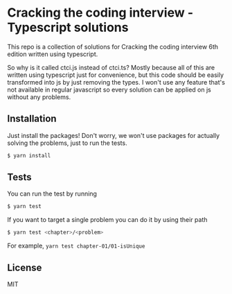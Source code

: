 # Cracking the coding interview - Typescript solutions

This repo is a collection of solutions for Cracking the coding interview 6th edition written using typescript.

So why is it called ctci.js instead of ctci.ts? Mostly because all of this are written using typescript just for convenience, but this code should be easily transformed into js by just removing the types. I won't use any feature that's not available in regular javascript so every solution can be applied on js without any problems.

## Installation

Just install the packages! Don't worry, we won't use packages for actually solving the problems, just to run the tests.

```sh
$ yarn install
```

## Tests

You can run the test by running

```sh
$ yarn test
```

If you want to target a single problem you can do it by using their path

```sh
$ yarn test <chapter>/<problem>
```

For example, `yarn test chapter-01/01-isUnique`

## License

MIT
